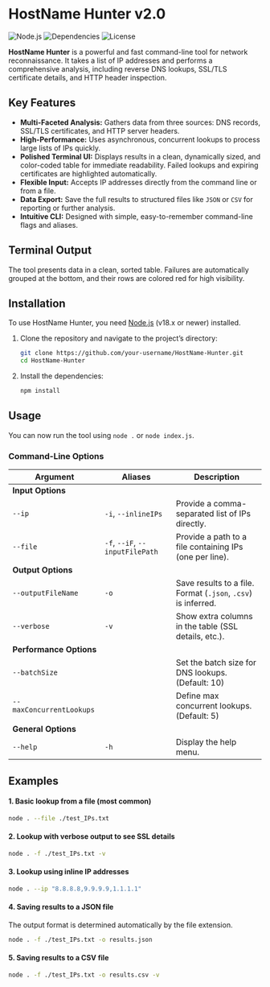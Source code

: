 # HostName Hunter v2.0

![Node.js](https://img.shields.io/badge/Node.js-18.x+-green.svg)
![Dependencies](https://img.shields.io/badge/dependencies-up%20to%20date-brightgreen.svg)
![License](https://img.shields.io/badge/license-ISC-blue.svg)

**HostName Hunter** is a powerful and fast command-line tool for network reconnaissance. It takes a list of IP addresses and performs a comprehensive analysis, including reverse DNS lookups, SSL/TLS certificate details, and HTTP header inspection.

## Key Features

-   **Multi-Faceted Analysis:** Gathers data from three sources: DNS records, SSL/TLS certificates, and HTTP server headers.
-   **High-Performance:** Uses asynchronous, concurrent lookups to process large lists of IPs quickly.
-   **Polished Terminal UI:** Displays results in a clean, dynamically sized, and color-coded table for immediate readability. Failed lookups and expiring certificates are highlighted automatically.
-   **Flexible Input:** Accepts IP addresses directly from the command line or from a file.
-   **Data Export:** Save the full results to structured files like `JSON` or `CSV` for reporting or further analysis.
-   **Intuitive CLI:** Designed with simple, easy-to-remember command-line flags and aliases.

## Terminal Output

The tool presents data in a clean, sorted table. Failures are automatically grouped at the bottom, and their rows are colored red for high visibility.

## Installation

To use HostName Hunter, you need [Node.js](https://nodejs.org/) (v18.x or newer) installed.

1.  Clone the repository and navigate to the project’s directory:
    ```bash
    git clone https://github.com/your-username/HostName-Hunter.git
    cd HostName-Hunter
    ```

2.  Install the dependencies:
    ```bash
    npm install
    ```

## Usage

You can now run the tool using `node .` or `node index.js`.

### Command-Line Options

| Argument                 | Aliases                         | Description                                            |
| ------------------------ | ------------------------------- | ------------------------------------------------------ |
| **Input Options**        |                                 |                                                        |
| `--ip`                   | `-i`, `--inlineIPs`             | Provide a comma-separated list of IPs directly.        |
| `--file`                 | `-f`, `--iF`, `--inputFilePath` | Provide a path to a file containing IPs (one per line).|
| **Output Options**       |                                 |                                                        |
| `--outputFileName`       | `-o`                            | Save results to a file. Format (`.json`, `.csv`) is inferred. |
| `--verbose`              | `-v`                            | Show extra columns in the table (SSL details, etc.).   |
| **Performance Options**  |                                 |                                                        |
| `--batchSize`            |                                 | Set the batch size for DNS lookups. (Default: 10)      |
| `--maxConcurrentLookups` |                                 | Define max concurrent lookups. (Default: 5)            |
| **General Options**      |                                 |                                                        |
| `--help`                 | `-h`                            | Display the help menu.                                 |

## Examples

#### 1. Basic lookup from a file (most common)

```bash
node . --file ./test_IPs.txt
```

#### 2. Lookup with verbose output to see SSL details

```bash
node . -f ./test_IPs.txt -v
```

#### 3. Lookup using inline IP addresses

```bash
node . --ip "8.8.8.8,9.9.9.9,1.1.1.1"
```

#### 4. Saving results to a JSON file

The output format is determined automatically by the file extension.

```bash
node . -f ./test_IPs.txt -o results.json
```

#### 5. Saving results to a CSV file

```bash
node . -f ./test_IPs.txt -o results.csv -v
```
